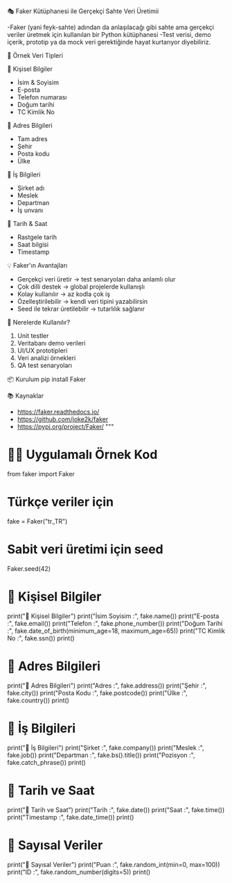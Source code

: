 
🎭 Faker Kütüphanesi ile Gerçekçi Sahte Veri Üretimii

-Faker (yani feyk-sahte) adından da anlaşılacağı gibi sahte ama gerçekçi veriler üretmek için kullanılan bir Python kütüphanesi
-Test verisi, demo içerik, prototip ya da mock veri gerektiğinde hayat kurtarıyor diyebiliriz.

🔹 Örnek Veri Tipleri

👤 Kişisel Bilgiler
- İsim & Soyisim
- E-posta
- Telefon numarası
- Doğum tarihi
- TC Kimlik No

📍 Adres Bilgileri
- Tam adres
- Şehir
- Posta kodu
- Ülke

💼 İş Bilgileri
- Şirket adı
- Meslek
- Departman
- İş unvanı

📅 Tarih & Saat
- Rastgele tarih
- Saat bilgisi
- Timestamp

💡 Faker'ın Avantajları
- Gerçekçi veri üretir → test senaryoları daha anlamlı olur
- Çok dilli destek → global projelerde kullanışlı
- Kolay kullanılır → az kodla çok iş
- Özelleştirilebilir → kendi veri tipini yazabilirsin
- Seed ile tekrar üretilebilir → tutarlılık sağlanır

🚀 Nerelerde Kullanılır?
1. Unit testler
2. Veritabanı demo verileri
3. UI/UX prototipleri
4. Veri analizi örnekleri
5. QA test senaryoları

📦 Kurulum
pip install Faker

📚 Kaynaklar
- https://faker.readthedocs.io/
- https://github.com/joke2k/faker
- https://pypi.org/project/Faker/
"""

# 👩‍💻 Uygulamalı Örnek Kod

from faker import Faker

# Türkçe veriler için
fake = Faker("tr_TR")

# Sabit veri üretimi için seed
Faker.seed(42)

# 👤 Kişisel Bilgiler
print("👤 Kişisel Bilgiler")
print("İsim Soyisim :", fake.name())
print("E-posta      :", fake.email())
print("Telefon      :", fake.phone_number())
print("Doğum Tarihi :", fake.date_of_birth(minimum_age=18, maximum_age=65))
print("TC Kimlik No :", fake.ssn())
print()

# 📍 Adres Bilgileri
print("📍 Adres Bilgileri")
print("Adres         :", fake.address())
print("Şehir         :", fake.city())
print("Posta Kodu    :", fake.postcode())
print("Ülke          :", fake.country())
print()

# 💼 İş Bilgileri
print("💼 İş Bilgileri")
print("Şirket        :", fake.company())
print("Meslek        :", fake.job())
print("Departman     :", fake.bs().title())
print("Pozisyon      :", fake.catch_phrase())
print()

# 📅 Tarih ve Saat
print("📅 Tarih ve Saat")
print("Tarih         :", fake.date())
print("Saat          :", fake.time())
print("Timestamp     :", fake.date_time())
print()

# 🔢 Sayısal Veriler
print("🔢 Sayısal Veriler")
print("Puan          :", fake.random_int(min=0, max=100))
print("ID            :", fake.random_number(digits=5))
print()
